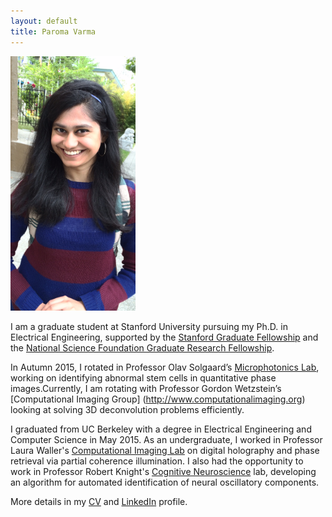 ```yaml
---
layout: default
title: Paroma Varma
---
```


<div>
<div style="text-align:left; display:inline-block" markdown="1">
<img src="profile.jpg" alt="Drawing" style="width: 200px; position: relative; margin-right: 10px" />
</div>

<div style="text-align:left; display:inline-block" markdown="1">

I am a graduate student at Stanford University pursuing my Ph.D. in Electrical Engineering, supported by the [Stanford Graduate Fellowship](https://vpge.stanford.edu/fellowships-funding/sgf/details) and the [National Science Foundation Graduate Research Fellowship](https://www.nsfgrfp.org). 

In Autumn 2015, I rotated in Professor Olav Solgaard’s [Microphotonics Lab](http://web.stanford.edu/group/sml/cgi-bin/index.php), working on identifying abnormal stem cells in quantitative phase images.Currently, I am rotating with Professor Gordon Wetzstein’s [Computational Imaging Group] (http://www.computationalimaging.org) looking at solving 3D deconvolution problems efficiently.

I graduated from UC Berkeley with a degree in Electrical Engineering and Computer Science in May 2015. As an undergraduate, I worked in Professor Laura Waller's [Computational Imaging Lab](http://www.laurawaller.com/) on digital holography and phase retrieval via partial coherence illumination. I also had the opportunity to work in Professor Robert Knight's [Cognitive Neuroscience](http://knightlab.berkeley.edu/) lab, developing an algorithm for automated identification of neural oscillatory components. 

More details in my [CV](cv.pdf) and [LinkedIn](https://www.linkedin.com/in/paromavarma) profile. 
</div>
</div>





